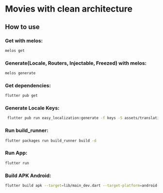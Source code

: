 # Movies with clean architecture

## How to use

### Get with melos:

   ```bash
   melos get
   ```

### Generate(Locale, Routers, Injectable, Freezed) with melos:

   ```bash
   melos generate
   ```

### Get dependencies:

   ```bash
   flutter pub get
   ```

### Generate Locale Keys:

   ```bash
    flutter pub run easy_localization:generate -f keys -S assets/translations
   ```

### Run build_runner:

   ```bash
flutter packages run build_runner build -d
   ```

### Run App:

   ```bash 
   flutter run
   ```

### Build APK Android:

   ```bash 
   flutter build apk --target=lib/main_dev.dart --target-platform=android-arm64
   ```